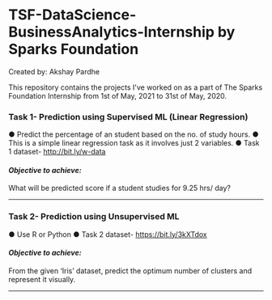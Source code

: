 # TSF-DataScience-BusinessAnalytics-Internship by Sparks Foundation

Created by: Akshay Pardhe

This repository contains the projects I've worked on as a part of The Sparks Foundation Internship from 1st of May, 2021 to 31st of May, 2020.

### Task 1- Prediction using Supervised ML (Linear Regression)
● Predict the percentage of an student based on the no. of study hours.
● This is a simple linear regression task as it involves just 2 variables.
● Task 1 dataset- http://bit.ly/w-data

#### *Objective to achieve:*
What will be predicted score if a student studies for 9.25 hrs/ day?

___________________________________________________________________________________

### Task 2- Prediction using Unsupervised ML
● Use R or Python
● Task 2 dataset- https://bit.ly/3kXTdox

#### *Objective to achieve:*
From the given ‘Iris’ dataset, predict the optimum number of clusters and represent it visually.

___________________________________________________________________________________





